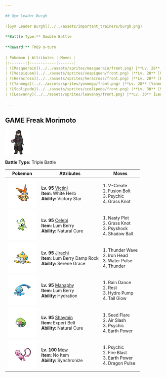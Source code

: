 ```yaml
---

## Gym Leader Burgh

![Gym Leader Burgh](../../assets/important_trainers/burgh.png)

**Battle Type:** Double Battle

**Reward:** TM89 U-turn

| Pokemon | Attributes | Moves |
|:-------:|------------|-------|
| ![Masquerain](../../assets/sprites/masquerain/front.png) |**Lv. 28** [Masquerain](../../pokemon/masquerain.md/)<br>**Item:** No Item<br>**Ability:** Levitate | 1. Scald<br>2. Silver Wind<br>3. Stun Spore<br>4. Icy Wind |
| ![Vespiquen](../../assets/sprites/vespiquen/front.png) |**Lv. 28** [Vespiquen](../../pokemon/vespiquen.md/)<br>**Item:** No Item<br>**Ability:** Intimidate | 1. Acrobatics<br>2. Toxic<br>3. Heal Order<br>4. U-turn |
| ![Heracross](../../assets/sprites/heracross/front.png) |**Lv. 28** [Heracross](../../pokemon/heracross.md/)<br>**Item:** Flame Orb<br>**Ability:** Guts | 1. Brick Break<br>2. Aerial Ace<br>3. Bug Bite<br>4. Night Slash |
| ![Yanmega](../../assets/sprites/yanmega/front.png) |**Lv. 28** [Yanmega](../../pokemon/yanmega.md/)<br>**Item:** No Item<br>**Ability:** Speed Boost | 1. Protect<br>2. U-turn<br>3. Air Slash<br>4. Signal Beam |
| ![Scolipede](../../assets/sprites/scolipede/front.png) |**Lv. 30** [Scolipede](../../pokemon/scolipede.md/)<br>**Item:** Sitrus Berry<br>**Ability:** Poison Touch | 1. Toxic<br>2. Rock Climb<br>3. Megahorn<br>4. Rock Slide |
| ![Leavanny](../../assets/sprites/leavanny/front.png) |**Lv. 30** [Leavanny](../../pokemon/leavanny.md/)<br>**Item:** Sitrus Berry<br>**Ability:** Swarm | 1. Protect<br>2. Leaf Blade<br>3. X-Scissor<br>4. Grass Whistle |

---
```


## GAME Freak Morimoto

![GAME Freak Morimoto](../../assets/important_trainers/morimoto.png)

**Battle Type:** Triple Battle

| Pokemon | Attributes | Moves |
|:-------:|------------|-------|
| ![Victini](../../assets/sprites/victini/front.png) |**Lv. 95** [Victini](../../pokemon/victini.md/)<br>**Item:** White Herb<br>**Ability:** Victory Star | 1. V-Create<br>2. Fusion Bolt<br>3. Psychic<br>4. Grass Knot |
| ![Celebi](../../assets/sprites/celebi/front.png) |**Lv. 95** [Celebi](../../pokemon/celebi.md/)<br>**Item:** Lum Berry<br>**Ability:** Natural Cure | 1. Nasty Plot<br>2. Grass Knot<br>3. Psyshock<br>4. Shadow Ball |
| ![Jirachi](../../assets/sprites/jirachi/front.png) |**Lv. 95** [Jirachi](../../pokemon/jirachi.md/)<br>**Item:** Lum Berry Damp Rock<br>**Ability:** Serene Grace | 1. Thunder Wave<br>2. Iron Head<br>3. Water Pulse<br>4. Thunder |
| ![Manaphy](../../assets/sprites/manaphy/front.png) |**Lv. 95** [Manaphy](../../pokemon/manaphy.md/)<br>**Item:** Lum Berry<br>**Ability:** Hydration | 1. Rain Dance<br>2. Rest<br>3. Hydro Pump<br>4. Tail Glow |
| ![Shaymin](../../assets/sprites/shaymin-land/front.png) |**Lv. 95** [Shaymin](../../pokemon/shaymin-land.md/)<br>**Item:** Expert Belt<br>**Ability:** Natural Cure | 1. Seed Flare<br>2. Air Slash<br>3. Psychic<br>4. Earth Power |
| ![Mew](../../assets/sprites/mew/front.png) |**Lv. 100** [Mew](../../pokemon/mew.md/)<br>**Item:** No Item<br>**Ability:** Synchronize | 1. Psychic<br>2. Fire Blast<br>3. Earth Power<br>4. Dragon Pulse |

